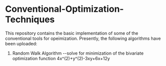 # Conventional-Optimization-Techniques

This repository contains the basic implementation of some of the conventional tools for opeimization.
Presently, the following algorithms have been uploaded:
1. Random Walk Algorithm              --solve for minimization of the bivariate optimization function 4x^(2)+y^(2)-3xy+6x+12y
